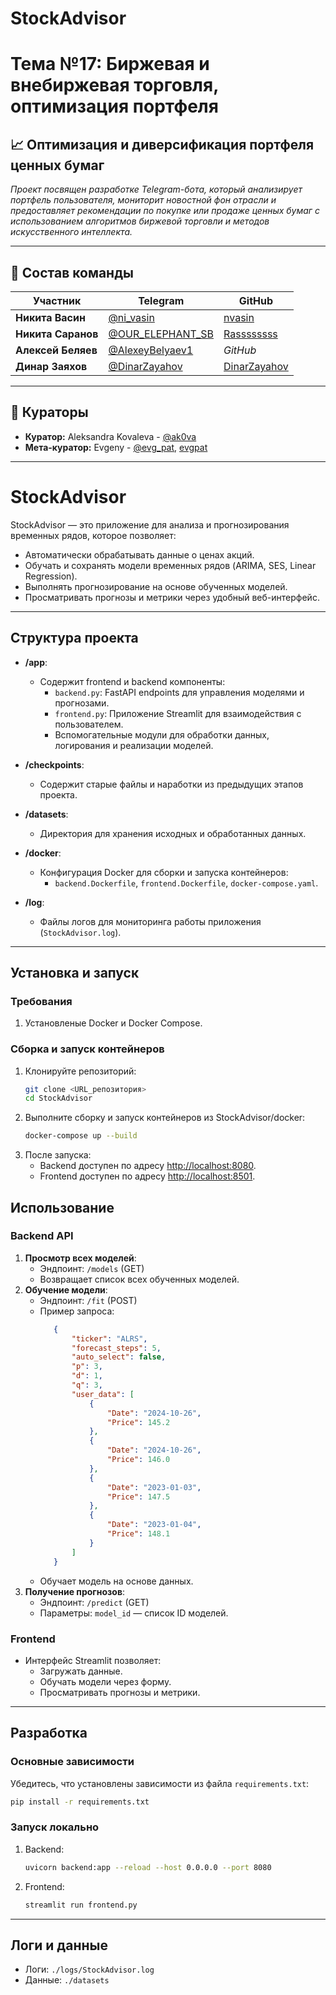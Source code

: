 # StockAdvisor
# Тема №17: Биржевая и внебиржевая торговля, оптимизация портфеля

## 📈 Оптимизация и диверсификация портфеля ценных бумаг

*Проект посвящен разработке Telegram-бота, который анализирует портфель пользователя, мониторит новостной фон отрасли и предоставляет рекомендации по покупке или продаже ценных бумаг с использованием алгоритмов биржевой торговли и методов искусственного интеллекта.*

---

## 👥 Состав команды

| Участник            | Telegram                                     | GitHub                                          |
|---------------------|----------------------------------------------|-------------------------------------------------|
| **Никита Васин**    | [@ni_vasin](https://t.me/ni_vasin)          | [nvasin](https://github.com/nvasin)             |
| **Никита Саранов**  | [@OUR_ELEPHANT_SB](https://t.me/OUR_ELEPHANT_SB) | [Rassssssss](https://github.com/Rassssssss)             |
| **Алексей Беляев**  | [@AlexeyBelyaev1](https://t.me/AlexeyBelyaev1) | *GitHub*                               |
| **Динар Заяхов**    | [@DinarZayahov](https://t.me/DinarZayahov)  | [DinarZayahov](https://github.com/DinarZayahov) |

---

## 📝 Кураторы

- **Куратор:** Aleksandra Kovaleva - [@ak0va](https://t.me/ak0va)
- **Мета-куратор:** Evgeny - [@evg_pat](https://t.me/evg_pat), [evgpat](https://github.com/evgpat)

---
# StockAdvisor

StockAdvisor — это приложение для анализа и прогнозирования временных рядов, которое позволяет:
- Автоматически обрабатывать данные о ценах акций.
- Обучать и сохранять модели временных рядов (ARIMA, SES, Linear Regression).
- Выполнять прогнозирование на основе обученных моделей.
- Просматривать прогнозы и метрики через удобный веб-интерфейс.

---

## Структура проекта

- **/app**:
  - Содержит frontend и backend компоненты:
    - `backend.py`: FastAPI endpoints для управления моделями и прогнозами.
    - `frontend.py`: Приложение Streamlit для взаимодействия с пользователем.
    - Вспомогательные модули для обработки данных, логирования и реализации моделей.

- **/checkpoints**:
  - Содержит старые файлы и наработки из предыдущих этапов проекта.

- **/datasets**:
  - Директория для хранения исходных и обработанных данных.

- **/docker**:
  - Конфигурация Docker для сборки и запуска контейнеров:
    - `backend.Dockerfile`, `frontend.Dockerfile`, `docker-compose.yaml`.

- **/log**:
  - Файлы логов для мониторинга работы приложения (`StockAdvisor.log`).

---

## Установка и запуск

### Требования
1. Установленые Docker и Docker Compose.

### Сборка и запуск контейнеров
1. Клонируйте репозиторий:
   ```bash
   git clone <URL_репозитория>
   cd StockAdvisor
   ```
2. Выполните сборку и запуск контейнеров из StockAdvisor/docker:
   ```bash
   docker-compose up --build
   ```
3. После запуска:
   - Backend доступен по адресу [http://localhost:8080](http://localhost:8080).
   - Frontend доступен по адресу [http://localhost:8501](http://localhost:8501).

## Использование

### Backend API
1. **Просмотр всех моделей**:
   - Эндпоинт: `/models` (GET)
   - Возвращает список всех обученных моделей.
2. **Обучение модели**:
   - Эндпоинт: `/fit` (POST)
   - Пример запроса:
     ```json
        {
            "ticker": "ALRS",
            "forecast_steps": 5,
            "auto_select": false,
            "p": 3,
            "d": 1,
            "q": 3,
            "user_data": [
                {
                    "Date": "2024-10-26",
                    "Price": 145.2
                },
                {
                    "Date": "2024-10-26",
                    "Price": 146.0
                },
                {
                    "Date": "2023-01-03",
                    "Price": 147.5
                },
                {
                    "Date": "2023-01-04",
                    "Price": 148.1
                }
            ]
        }
     ```
   - Обучает модель на основе данных.
3. **Получение прогнозов**:
   - Эндпоинт: `/predict` (GET)
   - Параметры: `model_id` — список ID моделей.

### Frontend
- Интерфейс Streamlit позволяет:
  - Загружать данные.
  - Обучать модели через форму.
  - Просматривать прогнозы и метрики.

---

## Разработка

### Основные зависимости
Убедитесь, что установлены зависимости из файла `requirements.txt`:
```bash
pip install -r requirements.txt
```

### Запуск локально
1. Backend:
   ```bash
   uvicorn backend:app --reload --host 0.0.0.0 --port 8080
   ```
2. Frontend:
   ```bash
   streamlit run frontend.py
   ```

---

## Логи и данные
- Логи: `./logs/StockAdvisor.log`
- Данные: `./datasets`
